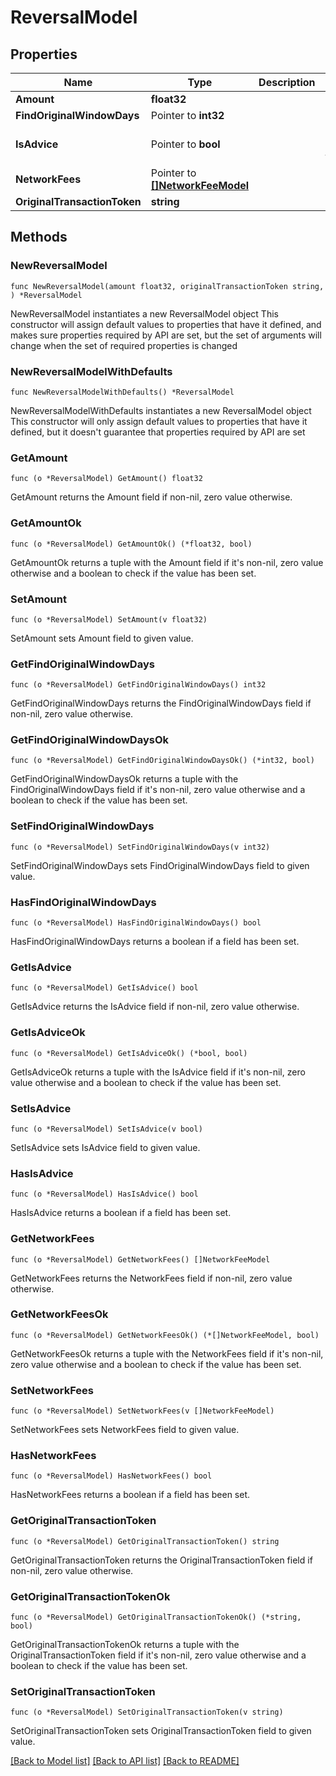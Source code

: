 # ReversalModel

## Properties

Name | Type | Description | Notes
------------ | ------------- | ------------- | -------------
**Amount** | **float32** |  | 
**FindOriginalWindowDays** | Pointer to **int32** |  | [optional] 
**IsAdvice** | Pointer to **bool** |  | [optional] [default to false]
**NetworkFees** | Pointer to [**[]NetworkFeeModel**](NetworkFeeModel.md) |  | [optional] 
**OriginalTransactionToken** | **string** |  | 

## Methods

### NewReversalModel

`func NewReversalModel(amount float32, originalTransactionToken string, ) *ReversalModel`

NewReversalModel instantiates a new ReversalModel object
This constructor will assign default values to properties that have it defined,
and makes sure properties required by API are set, but the set of arguments
will change when the set of required properties is changed

### NewReversalModelWithDefaults

`func NewReversalModelWithDefaults() *ReversalModel`

NewReversalModelWithDefaults instantiates a new ReversalModel object
This constructor will only assign default values to properties that have it defined,
but it doesn't guarantee that properties required by API are set

### GetAmount

`func (o *ReversalModel) GetAmount() float32`

GetAmount returns the Amount field if non-nil, zero value otherwise.

### GetAmountOk

`func (o *ReversalModel) GetAmountOk() (*float32, bool)`

GetAmountOk returns a tuple with the Amount field if it's non-nil, zero value otherwise
and a boolean to check if the value has been set.

### SetAmount

`func (o *ReversalModel) SetAmount(v float32)`

SetAmount sets Amount field to given value.


### GetFindOriginalWindowDays

`func (o *ReversalModel) GetFindOriginalWindowDays() int32`

GetFindOriginalWindowDays returns the FindOriginalWindowDays field if non-nil, zero value otherwise.

### GetFindOriginalWindowDaysOk

`func (o *ReversalModel) GetFindOriginalWindowDaysOk() (*int32, bool)`

GetFindOriginalWindowDaysOk returns a tuple with the FindOriginalWindowDays field if it's non-nil, zero value otherwise
and a boolean to check if the value has been set.

### SetFindOriginalWindowDays

`func (o *ReversalModel) SetFindOriginalWindowDays(v int32)`

SetFindOriginalWindowDays sets FindOriginalWindowDays field to given value.

### HasFindOriginalWindowDays

`func (o *ReversalModel) HasFindOriginalWindowDays() bool`

HasFindOriginalWindowDays returns a boolean if a field has been set.

### GetIsAdvice

`func (o *ReversalModel) GetIsAdvice() bool`

GetIsAdvice returns the IsAdvice field if non-nil, zero value otherwise.

### GetIsAdviceOk

`func (o *ReversalModel) GetIsAdviceOk() (*bool, bool)`

GetIsAdviceOk returns a tuple with the IsAdvice field if it's non-nil, zero value otherwise
and a boolean to check if the value has been set.

### SetIsAdvice

`func (o *ReversalModel) SetIsAdvice(v bool)`

SetIsAdvice sets IsAdvice field to given value.

### HasIsAdvice

`func (o *ReversalModel) HasIsAdvice() bool`

HasIsAdvice returns a boolean if a field has been set.

### GetNetworkFees

`func (o *ReversalModel) GetNetworkFees() []NetworkFeeModel`

GetNetworkFees returns the NetworkFees field if non-nil, zero value otherwise.

### GetNetworkFeesOk

`func (o *ReversalModel) GetNetworkFeesOk() (*[]NetworkFeeModel, bool)`

GetNetworkFeesOk returns a tuple with the NetworkFees field if it's non-nil, zero value otherwise
and a boolean to check if the value has been set.

### SetNetworkFees

`func (o *ReversalModel) SetNetworkFees(v []NetworkFeeModel)`

SetNetworkFees sets NetworkFees field to given value.

### HasNetworkFees

`func (o *ReversalModel) HasNetworkFees() bool`

HasNetworkFees returns a boolean if a field has been set.

### GetOriginalTransactionToken

`func (o *ReversalModel) GetOriginalTransactionToken() string`

GetOriginalTransactionToken returns the OriginalTransactionToken field if non-nil, zero value otherwise.

### GetOriginalTransactionTokenOk

`func (o *ReversalModel) GetOriginalTransactionTokenOk() (*string, bool)`

GetOriginalTransactionTokenOk returns a tuple with the OriginalTransactionToken field if it's non-nil, zero value otherwise
and a boolean to check if the value has been set.

### SetOriginalTransactionToken

`func (o *ReversalModel) SetOriginalTransactionToken(v string)`

SetOriginalTransactionToken sets OriginalTransactionToken field to given value.



[[Back to Model list]](../README.md#documentation-for-models) [[Back to API list]](../README.md#documentation-for-api-endpoints) [[Back to README]](../README.md)


